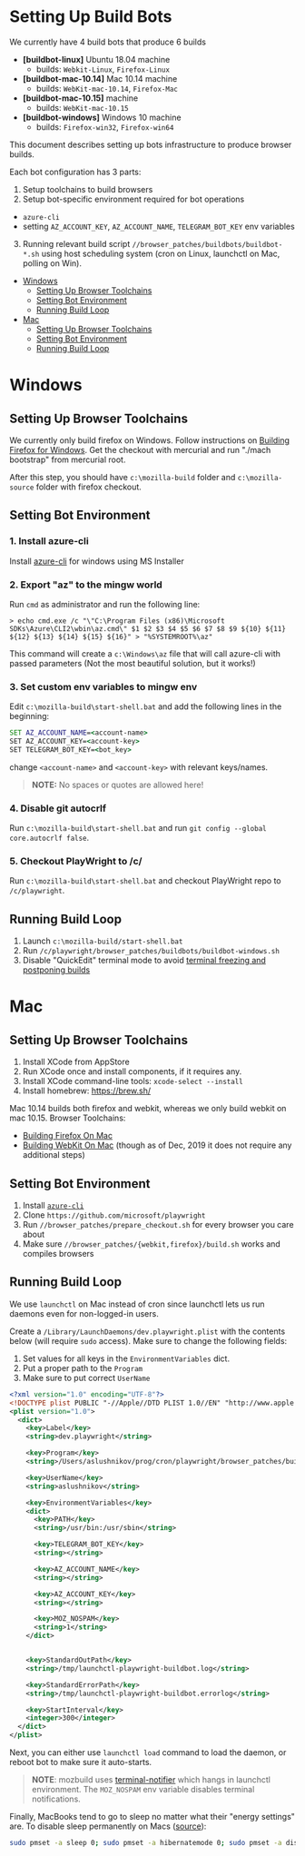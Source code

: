 # Setting Up Build Bots

We currently have 4 build bots that produce 6 builds
- **[buildbot-linux]** Ubuntu 18.04 machine
    - builds: `Webkit-Linux`, `Firefox-Linux`
- **[buildbot-mac-10.14]** Mac 10.14 machine
    - builds: `WebKit-mac-10.14`, `Firefox-Mac`
- **[buildbot-mac-10.15]** machine
    - builds: `WebKit-mac-10.15`
- **[buildbot-windows]** Windows 10 machine
    - builds: `Firefox-win32`, `Firefox-win64`

This document describes setting up bots infrastructure to produce
browser builds.

Each bot configuration has 3 parts:
1. Setup toolchains to build browsers
2. Setup bot-specific environment required for bot operations
  - `azure-cli`
  - setting `AZ_ACCOUNT_KEY`, `AZ_ACCOUNT_NAME`, `TELEGRAM_BOT_KEY` env variables
3. Running relevant build script `//browser_patches/buildbots/buildbot-*.sh` using host scheduling system (cron on Linux, launchctl on Mac, polling on Win).

- [Windows](#windows)
  - [Setting Up Browser Toolchains](#setting-up-browser-toolchains)
  - [Setting Bot Environment](#setting-bot-environment)
  - [Running Build Loop](#running-build-loop)
- [Mac](#mac)
  - [Setting Up Browser Toolchains](#setting-up-browser-toolchains-1)
  - [Setting Bot Environment](#setting-bot-environment-1)
  - [Running Build Loop](#running-build-loop-1)


# Windows

## Setting Up Browser Toolchains

We currently only build firefox on Windows. Follow instructions on [Building Firefox for Windows](https://developer.mozilla.org/en-US/docs/Mozilla/Developer_guide/Build_Instructions/Windows_Prerequisites). Get the checkout with mercurial and run "./mach bootstrap" from mercurial root.

After this step, you should have `c:\mozilla-build` folder
and `c:\mozilla-source` folder with firefox checkout.

## Setting Bot Environment

### 1. Install azure-cli

Install [azure-cli](https://docs.microsoft.com/en-us/cli/azure/install-azure-cli-windows?view=azure-cli-latest) for windows using MS Installer

### 2. Export "az" to the mingw world

Run `cmd` as administrator and run the following line:

```
> echo cmd.exe /c "\"C:\Program Files (x86)\Microsoft SDKs\Azure\CLI2\wbin\az.cmd\" $1 $2 $3 $4 $5 $6 $7 $8 $9 ${10} ${11} ${12} ${13} ${14} ${15} ${16}" > "%SYSTEMROOT%\az"
```

This command will create a `c:\Windows\az` file that will call azure-cli with passed parameters (Not the most beautiful solution, but it works!)


### 3. Set custom env variables to mingw env

Edit `c:\mozilla-build\start-shell.bat` and add the following lines in the beginning:

```bat
SET AZ_ACCOUNT_NAME=<account-name>
SET AZ_ACCOUNT_KEY=<account-key>
SET TELEGRAM_BOT_KEY=<bot_key>
```

change `<account-name>` and `<account-key>` with relevant keys/names.

> **NOTE:** No spaces or quotes are allowed here!

### 4. Disable git autocrlf

Run `c:\mozilla-build\start-shell.bat` and run `git config --global core.autocrlf false`.

### 5. Checkout PlayWright to /c/

Run `c:\mozilla-build\start-shell.bat` and checkout PlayWright repo to `/c/playwright`.

## Running Build Loop

1. Launch `c:\mozilla-build/start-shell.bat`
2. Run `/c/playwright/browser_patches/buildbots/buildbot-windows.sh`
3. Disable "QuickEdit" terminal mode to avoid [terminal freezing and postponing builds](https://stackoverflow.com/questions/33883530/why-is-my-command-prompt-freezing-on-windows-10)


# Mac

## Setting Up Browser Toolchains

1. Install XCode from AppStore
2. Run XCode once and install components, if it requires any.
2. Install XCode command-line tools: `xcode-select --install`
3. Install homebrew: https://brew.sh/

Mac 10.14 builds both firefox and webkit, whereas we only build webkit on mac 10.15.
Browser Toolchains:
- [Building Firefox On Mac](https://developer.mozilla.org/en-US/docs/Mozilla/Developer_guide/Build_Instructions/Mac_OS_X_Prerequisites)
- [Building WebKit On Mac](https://webkit.org/building-webkit/) (though as of Dec, 2019 it does not require any additional steps)

## Setting Bot Environment

1. Install [`azure-cli`](https://docs.microsoft.com/en-us/cli/azure/install-azure-cli-macos?view=azure-cli-latest)
2. Clone `https://github.com/microsoft/playwright`
3. Run `//browser_patches/prepare_checkout.sh` for every browser you care about
4. Make sure `//browser_patches/{webkit,firefox}/build.sh` works and compiles browsers

## Running Build Loop

We use `launchctl` on Mac instead of cron since launchctl lets us run daemons even for non-logged-in users.

Create a `/Library/LaunchDaemons/dev.playwright.plist` with the contents below (will require `sudo` access).
Make sure to change the following fields:

1. Set values for all keys in the `EnvironmentVariables` dict.
2. Put a proper path to the `Program`
3. Make sure to put correct `UserName`

```xml
<?xml version="1.0" encoding="UTF-8"?>
<!DOCTYPE plist PUBLIC "-//Apple//DTD PLIST 1.0//EN" "http://www.apple.com/DTDs/PropertyList-1.0.dtd">
<plist version="1.0">
  <dict>
    <key>Label</key>
    <string>dev.playwright</string>

    <key>Program</key>
    <string>/Users/aslushnikov/prog/cron/playwright/browser_patches/buildbots/buildbot-mac-10.14.sh</string>

    <key>UserName</key>
    <string>aslushnikov</string>

    <key>EnvironmentVariables</key>
    <dict>
      <key>PATH</key>
      <string>/usr/bin:/usr/sbin</string>

      <key>TELEGRAM_BOT_KEY</key>
      <string></string>

      <key>AZ_ACCOUNT_NAME</key>
      <string></string>

      <key>AZ_ACCOUNT_KEY</key>
      <string></string>

      <key>MOZ_NOSPAM</key>
      <string>1</string>
    </dict>


    <key>StandardOutPath</key>
    <string>/tmp/launchctl-playwright-buildbot.log</string>

    <key>StandardErrorPath</key>
    <string>/tmp/launchctl-playwright-buildbot.errorlog</string>

    <key>StartInterval</key>
    <integer>300</integer>
  </dict>
</plist>
```

Next, you can either use `launchctl load` command to load the daemon, or reboot bot to make sure it auto-starts.

> **NOTE**: mozbuild uses [terminal-notifier](https://github.com/julienXX/terminal-notifier) which hangs
> in launchctl environment. The `MOZ_NOSPAM` env variable disables terminal notifications.

Finally, MacBooks tend to go to sleep no matter what their "energy settings" are. To disable sleep permanently on Macs ([source](https://gist.github.com/pwnsdx/2ae98341e7e5e64d32b734b871614915)):

```sh
sudo pmset -a sleep 0; sudo pmset -a hibernatemode 0; sudo pmset -a disablesleep 1;
```

